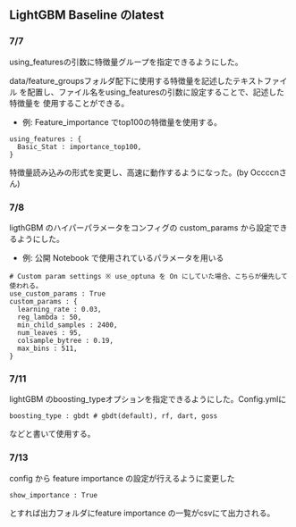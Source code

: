 ## LightGBM Baseline のlatest


### 7/7
using_featuresの引数に特徴量グループを指定できるようにした。

data/feature_groupsフォルダ配下に使用する特徴量を記述したテキストファイル
を配置し、ファイル名をusing_featuresの引数に設定することで、記述した特徴量を
使用することができる。

* 例: Feature_importance でtop100の特徴量を使用する。

```
using_features : {
  Basic_Stat : importance_top100,
}
```

特徴量読み込みの形式を変更し、高速に動作するようになった。(by Occccnさん)

### 7/8
ligthGBM のハイパーパラメータをコンフィグの custom_params から設定できるようにした。

* 例: 公開 Notebook で使用されているパラメータを用いる

```
# Custom param settings ※ use_optuna を On にしていた場合、こちらが優先して使われる。
use_custom_params : True
custom_params : {
  learning_rate : 0.03, 
  reg_lambda : 50,
  min_child_samples : 2400,
  num_leaves : 95,
  colsample_bytree : 0.19,
  max_bins : 511,
} 
```

### 7/11
lightGBM のboosting_typeオプションを指定できるようにした。Config.ymlに
```
boosting_type : gbdt # gbdt(default), rf, dart, goss
```
などと書いて使用する。

### 7/13
config から feature importance の設定が行えるように変更した
```
show_importance : True
```
とすれば出力フォルダにfeature importance の一覧がcsvにて出力される。